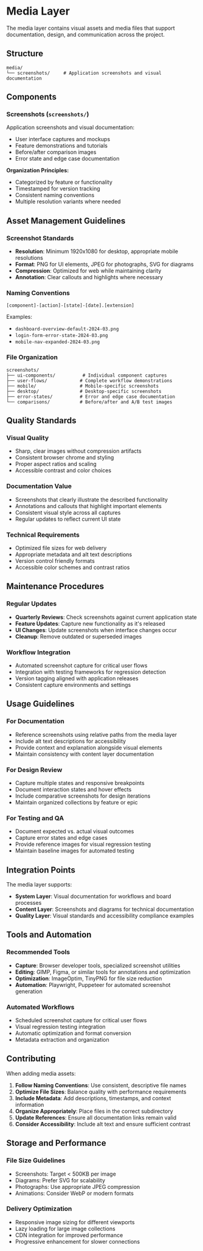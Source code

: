 # Media Layer

The media layer contains visual assets and media files that support documentation, design, and communication across the project.

## Structure

```
media/
└── screenshots/     # Application screenshots and visual documentation
```

## Components

### Screenshots (`screenshots/`)
Application screenshots and visual documentation:
- User interface captures and mockups
- Feature demonstrations and tutorials
- Before/after comparison images
- Error state and edge case documentation

**Organization Principles:**
- Categorized by feature or functionality
- Timestamped for version tracking
- Consistent naming conventions
- Multiple resolution variants where needed

## Asset Management Guidelines

### Screenshot Standards
- **Resolution**: Minimum 1920x1080 for desktop, appropriate mobile resolutions
- **Format**: PNG for UI elements, JPEG for photographs, SVG for diagrams
- **Compression**: Optimized for web while maintaining clarity
- **Annotation**: Clear callouts and highlights where necessary

### Naming Conventions
```
[component]-[action]-[state]-[date].[extension]
```

Examples:
- `dashboard-overview-default-2024-03.png`
- `login-form-error-state-2024-03.png`
- `mobile-nav-expanded-2024-03.png`

### File Organization
```
screenshots/
├── ui-components/          # Individual component captures
├── user-flows/            # Complete workflow demonstrations
├── mobile/                # Mobile-specific screenshots
├── desktop/               # Desktop-specific screenshots
├── error-states/          # Error and edge case documentation
└── comparisons/           # Before/after and A/B test images
```

## Quality Standards

### Visual Quality
- Sharp, clear images without compression artifacts
- Consistent browser chrome and styling
- Proper aspect ratios and scaling
- Accessible contrast and color choices

### Documentation Value
- Screenshots that clearly illustrate the described functionality
- Annotations and callouts that highlight important elements
- Consistent visual style across all captures
- Regular updates to reflect current UI state

### Technical Requirements
- Optimized file sizes for web delivery
- Appropriate metadata and alt text descriptions
- Version control friendly formats
- Accessible color schemes and contrast ratios

## Maintenance Procedures

### Regular Updates
- **Quarterly Reviews**: Check screenshots against current application state
- **Feature Updates**: Capture new functionality as it's released
- **UI Changes**: Update screenshots when interface changes occur
- **Cleanup**: Remove outdated or superseded images

### Workflow Integration
- Automated screenshot capture for critical user flows
- Integration with testing frameworks for regression detection
- Version tagging aligned with application releases
- Consistent capture environments and settings

## Usage Guidelines

### For Documentation
- Reference screenshots using relative paths from the media layer
- Include alt text descriptions for accessibility
- Provide context and explanation alongside visual elements
- Maintain consistency with content layer documentation

### For Design Review
- Capture multiple states and responsive breakpoints
- Document interaction states and hover effects
- Include comparative screenshots for design iterations
- Maintain organized collections by feature or epic

### For Testing and QA
- Document expected vs. actual visual outcomes
- Capture error states and edge cases
- Provide reference images for visual regression testing
- Maintain baseline images for automated testing

## Integration Points

The media layer supports:
- **System Layer**: Visual documentation for workflows and board processes
- **Content Layer**: Screenshots and diagrams for technical documentation
- **Quality Layer**: Visual standards and accessibility compliance examples

## Tools and Automation

### Recommended Tools
- **Capture**: Browser developer tools, specialized screenshot utilities
- **Editing**: GIMP, Figma, or similar tools for annotations and optimization
- **Optimization**: ImageOptim, TinyPNG for file size reduction
- **Automation**: Playwright, Puppeteer for automated screenshot generation

### Automated Workflows
- Scheduled screenshot capture for critical user flows
- Visual regression testing integration
- Automatic optimization and format conversion
- Metadata extraction and organization

## Contributing

When adding media assets:
1. **Follow Naming Conventions**: Use consistent, descriptive file names
2. **Optimize File Sizes**: Balance quality with performance requirements
3. **Include Metadata**: Add descriptions, timestamps, and context information
4. **Organize Appropriately**: Place files in the correct subdirectory
5. **Update References**: Ensure all documentation links remain valid
6. **Consider Accessibility**: Include alt text and ensure sufficient contrast

## Storage and Performance

### File Size Guidelines
- Screenshots: Target < 500KB per image
- Diagrams: Prefer SVG for scalability
- Photographs: Use appropriate JPEG compression
- Animations: Consider WebP or modern formats

### Delivery Optimization
- Responsive image sizing for different viewports
- Lazy loading for large image collections
- CDN integration for improved performance
- Progressive enhancement for slower connections
</file>
